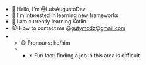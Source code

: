 - 👋 Hello, I'm @LuisAugustoDev
- 👀 I'm interested in learning new frameworks
- 🌱 I am currently learning Kotlin
- 📫 How to contact me @gutymodz@gmail.com
- - 😄 Pronouns: he/him
  - - ⚡ Fun fact: finding a job in this area is difficult
